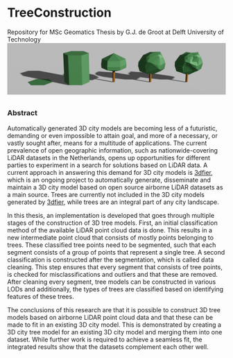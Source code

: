 # TreeConstruction
Repository for MSc Geomatics Thesis by G.J. de Groot at Delft University of Technology
<img src="https://github.com/RobbieG91/TreeConstruction/blob/master/Data/Images/Frontpage%20image.png"> 

##
### Abstract

Automatically generated 3D city models are becoming less of a futuristic, demanding or even impossible to attain goal, and more of a necessary, or vastly sought after, means for a multitude of applications. The current prevalence of open geographic information, such as nationwide-covering LiDAR datasets in the Netherlands, opens up opportunities for different parties to experiment in a search for solutions based on LiDAR data. A current approach in answering this demand for 3D city models is [3dfier](http://tudelft3d.github.io/3dfier/), which is an ongoing project to automatically generate, disseminate and maintain a 3D city model based on open source airborne LiDAR datasets as a main source. Trees are currently not included in the 3D city models generated by [3dfier](http://tudelft3d.github.io/3dfier/), while trees are an integral part of any city landscape.

In this thesis, an implementation is developed that goes through multiple stages of the construction of 3D tree models. First, an initial classification method of the available LiDAR point cloud data is done. This results in a new intermediate point cloud that consists of mostly points belonging to trees. These classified tree points need to be segmented, such that each segment consists of a group of points that represent a single tree. A second classification is constructed after the segmentation, which is called data cleaning. This step ensures that every segment that consists of tree points, is checked for misclassifications and outliers and that these are removed. After cleaning every segment, tree models can be constructed in various LODs and additionally, the types of trees are classified based on identifying features of these trees.

The conclusions of this research are that it is possible to construct 3D tree models based on airborne LiDAR point cloud data and that these can be made to fit in an existing 3D city model. This is demonstrated by creating a 3D city tree model for an existing 3D city model and merging them into one dataset. While further work is required to achieve a seamless fit, the integrated results show that the datasets complement each other well.
